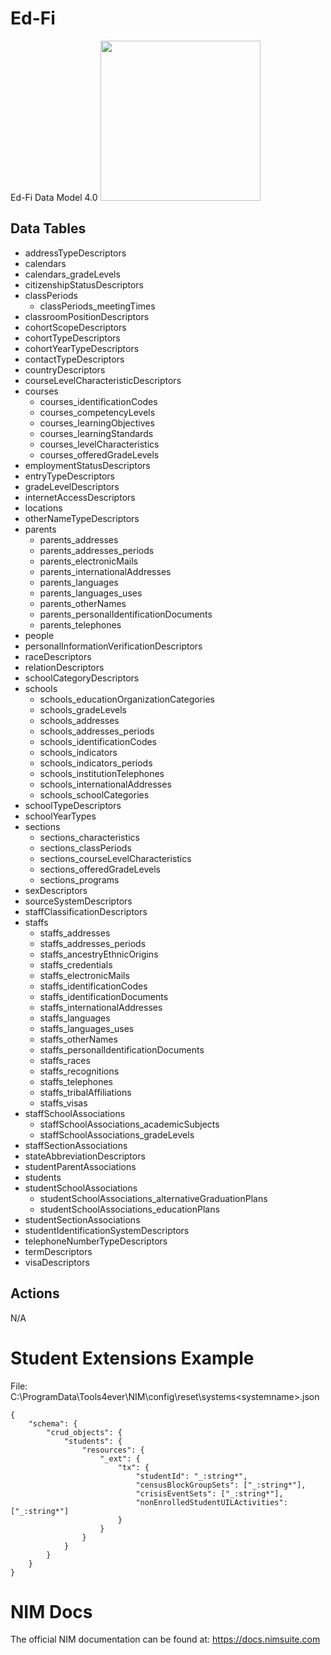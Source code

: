 # Ed-Fi
Ed-Fi Data Model 4.0
<img src="https://github.com/user-attachments/assets/9f13a30c-0fec-414a-af13-cda52a8f4c27" width="256px" />




## Data Tables
- addressTypeDescriptors
- calendars
- calendars_gradeLevels
- citizenshipStatusDescriptors
- classPeriods
    - classPeriods_meetingTimes
- classroomPositionDescriptors
- cohortScopeDescriptors
- cohortTypeDescriptors
- cohortYearTypeDescriptors
- contactTypeDescriptors
- countryDescriptors
- courseLevelCharacteristicDescriptors
- courses
    - courses_identificationCodes
    - courses_competencyLevels
    - courses_learningObjectives
    - courses_learningStandards
    - courses_levelCharacteristics
    - courses_offeredGradeLevels
- employmentStatusDescriptors
- entryTypeDescriptors
- gradeLevelDescriptors
- internetAccessDescriptors
- locations
- otherNameTypeDescriptors
- parents
    - parents_addresses
    - parents_addresses_periods
    - parents_electronicMails
    - parents_internationalAddresses
    - parents_languages
    - parents_languages_uses
    - parents_otherNames
    - parents_personalIdentificationDocuments
    - parents_telephones
- people
- personalInformationVerificationDescriptors
- raceDescriptors
- relationDescriptors
- schoolCategoryDescriptors
- schools
    - schools_educationOrganizationCategories
    - schools_gradeLevels
    - schools_addresses
    - schools_addresses_periods
    - schools_identificationCodes
    - schools_indicators
    - schools_indicators_periods
    - schools_institutionTelephones
    - schools_internationalAddresses
    - schools_schoolCategories
- schoolTypeDescriptors
- schoolYearTypes
- sections
    - sections_characteristics
    - sections_classPeriods
    - sections_courseLevelCharacteristics
    - sections_offeredGradeLevels
    - sections_programs
- sexDescriptors
- sourceSystemDescriptors
- staffClassificationDescriptors
- staffs
    - staffs_addresses
    - staffs_addresses_periods
    - staffs_ancestryEthnicOrigins
    - staffs_credentials
    - staffs_electronicMails
    - staffs_identificationCodes
    - staffs_identificationDocuments
    - staffs_internationalAddresses
    - staffs_languages
    - staffs_languages_uses
    - staffs_otherNames
    - staffs_personalIdentificationDocuments
    - staffs_races
    - staffs_recognitions
    - staffs_telephones
    - staffs_tribalAffiliations
    - staffs_visas
- staffSchoolAssociations
    - staffSchoolAssociations_academicSubjects
    - staffSchoolAssociations_gradeLevels
- staffSectionAssociations
- stateAbbreviationDescriptors
- studentParentAssociations
- students
- studentSchoolAssociations
    - studentSchoolAssociations_alternativeGraduationPlans
    - studentSchoolAssociations_educationPlans
- studentSectionAssociations
- studentIdentificationSystemDescriptors
- telephoneNumberTypeDescriptors
- termDescriptors
- visaDescriptors


## Actions
N/A

# Student Extensions Example 
File: C:\ProgramData\Tools4ever\NIM\config\reset\systems\<systemname>.json
```
{
    "schema": {
        "crud_objects": {
            "students": {
                "resources": {
                    "_ext": {
                        "tx": {
                            "studentId": "_:string*",
                            "censusBlockGroupSets": ["_:string*"],
                            "crisisEventSets": ["_:string*"],
                            "nonEnrolledStudentUILActivities": ["_:string*"]
                        }
                    }
                }
            }
        }
    }
}
```


# NIM Docs
The official NIM documentation can be found at: https://docs.nimsuite.com
